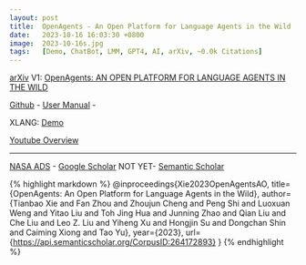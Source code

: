 ```yaml
---
layout: post
title:  OpenAgents - An Open Platform for Language Agents in the Wild
date:   2023-10-16 16:03:30 +0800
image:  2023-10-16s.jpg
tags:   [Demo, ChatBot, LMM, GPT4, AI, arXiv, ~0.0k Citations]
---
```


[arXiv](https://arxiv.org/abs/2310.10634) V1: [OpenAgents: AN OPEN PLATFORM FOR LANGUAGE AGENTS IN THE WILD](https://arxiv.org/pdf/2310.10634.pdf)

[Github](https://github.com/xlang-ai/OpenAgents) - 
[User Manual](https://docs.xlang.ai/user-manual/overview) - 


XLANG: [Demo](https://chat.xlang.ai)

[Youtube Overview](https://www.youtube.com/watch?v=Jtfo_4m4GVE)

---
[NASA ADS](https://ui.adsabs.harvard.edu/abs/2023arXiv231010634X/abstract) - 
[Google Scholar](https) NOT YET- 
[Semantic Scholar](https://www.semanticscholar.org/paper/OpenAgents%3A-An-Open-Platform-for-Language-Agents-in-Xie-Zhou/f0227a0500f2875d9af3d62b5afb3bb93c2b4561)

{% highlight markdown %}
@inproceedings{Xie2023OpenAgentsAO,
  title={OpenAgents: An Open Platform for Language Agents in the Wild},
  author={Tianbao Xie and Fan Zhou and Zhoujun Cheng and Peng Shi and Luoxuan Weng and Yitao Liu and Toh Jing Hua and Junning Zhao and Qian Liu and Che Liu and Leo Z. Liu and Yiheng Xu and Hongjin Su and Dongchan Shin and Caiming Xiong and Tao Yu},
  year={2023},
  url={https://api.semanticscholar.org/CorpusID:264172893}
}
{% endhighlight %}